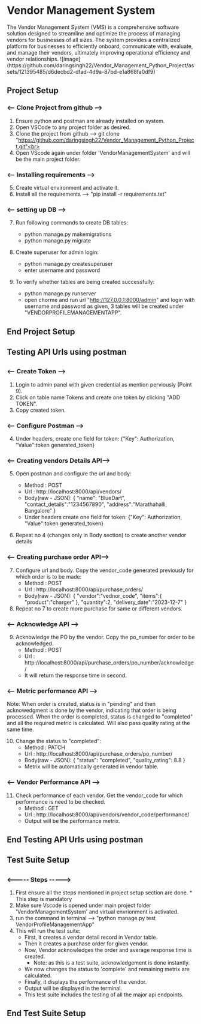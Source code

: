 <h1> Vendor Management System</h1>
The Vendor Management System (VMS) is a comprehensive software solution designed to streamline and optimize the process of managing vendors for businesses of all sizes.
The system provides a centralized platform for businesses to efficiently onboard, communicate with, evaluate, and manage their vendors, ultimately improving operational efficiency and vendor relationships.
![image](https://github.com/daringsingh22/Vendor_Management_Python_Project/assets/121395485/d6decbd2-dfad-4d9a-87bd-e1a868fa0df9)


<h2>Project Setup</h2>

<h3><-- Clone Project from github --></h3>

1. Ensure python and postman are already installed on system.<br>
2. Open VSCode to any project folder as desired.<br>
3. Clone the project from github --> git clone "https://github.com/daringsingh22/Vendor_Management_Python_Project.git"<br>
4. Open VScode again under folder 'VendorManagementSystem' and will be the main project folder.

<h3><-- Installing requirements --></h3>

5. Create virtual environment and activate it. <br>
6. Install all the requirements --> "pip install -r requirements.txt"

<h3><-- setting up DB --></h3>

7. Run following commands to create DB tables:
    - python manage.py makemigrations
    - python manage.py migrate

8. Create superuser for admin login:
    - python manage.py createsuperuser
    * enter username and password

9. To verify whether tables are being created successfully:
    - python manage.py runserver
    - open chorme and run url "http://127.0.0.1:8000/admin" and login with username and password as given, 3 tables will be created under "VENDORPROFILEMANAGEMENTAPP".

<h2>End Project Setup</h2>


<h2>Testing API Urls using postman<h2>

<h3><-- Create Token --></h3>

1. Login to admin panel with given credential as mention perviously (Point 9).<br>
2. Click on table name Tokens and create one token by clicking "ADD TOKEN".<br>
3. Copy created token.

<h3><-- Configure Postman --></h3>

4. Under headers, create one field for token: {"Key": Authorization, "Value":token generated_token}

<h3><-- Creating vendors Details API--></h3>

5. Open postman and configure the url and body:
    - Method : POST
    - Url : http://localhost:8000/api/vendors/
    - Body(raw - JSON): {
                            "name": "BlueDart",
                            "contact_details":"1234567890",
                            "address":"Marathahalli, Bangalore"
                        }
    - Under headers create one field for token: {"Key": Authorization, "Value":token generated_token}

6. Repeat no 4 (changes only in Body section) to create another vendor details

<h3><-- Creating purchase order API--></h3>

7. Configure url and body. Copy the vendor_code generated previously for which order is to be made:
    - Method : POST
    - Url : http://localhost:8000/api/purchase_orders/
    - Body(raw - JSON): {
                            "vendor":"vednor_code",
                            "items":{
                                        "product":"charger"
                                    },
                            "quantity":2,
                            "delivery_date":"2023-12-7"
                        }
8. Repeat no 7 to create more purchase for same or different vendors.

<h3><-- Acknowledge API --></h3>

9. Acknowledge the PO by the vendor. Copy the po_number for order to be acknowledged.
    - Method : POST
    - Url : http://localhost:8000/api/purchase_orders/po_number/acknowledge/
    - It will return the response time in second.

<h3><-- Metric performance API --></h3>

Note: When order is created, status is in "pending" and then acknowedgment is done by the vendor, indicating that order is being processed. When the order is completed, status is changed to "completed" and all the required metric is calculated. Will also pass quality rating at the same time.

10. Change the status to "completed":
    - Method : PATCH
    - Url : http://localhost:8000/api/purchase_orders/po_number/
    - Body(raw - JSON): {
                            "status": "completed",
                            "quality_rating": 8.8
                        }
    - Metrix will be automatically generated in vendor table.

<h3><-- Vendor Performance API --></h3>

11. Check performance of each vendor. Get the vendor_code for which performance is need to be checked.
    - Method : GET
    - Url : http://localhost:8000/api/vendors/vendor_code/performance/
    - Output will be the performance metrix.

<h2>End Testing API Urls using postman<h2>


<h2>Test Suite Setup<h2>

<h3><----- Steps -----></h3>

1. First ensure all the steps mentioned in project setup section are done. * This step is mandatory
2. Make sure Vscode is opened under main project folder 'VendorManagementSystem' and virtual envrionment is activated.
3. run the command in terminal --> "python manage.py test VendorProfileManagementApp"
4. This will run the test suite:
    - First, it creates a vendor detail record in Vendor table.
    - Then it creates a purchase order for given vendor.
    - Now, Vendor acknowledges the order and average response time is created.
        - Note: as this is a test suite, acknowledgement is done instantly.
    - We now changes the status to 'complete' and remaining metrix are calculated.
    - Finally, it displays the performance of the vendor.
    - Output will be displayed in the terminal.
    - This test suite includes the testing of all the major api endpoints.

<h2>End Test Suite Setup<h2>

